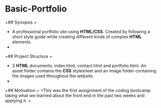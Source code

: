 # Basic-Portfolio
+## Synopsis
+
+ A professional portfolio site using **HTML/CSS**. Created by following a short style guide while creating different kinds of complex **HTML** elements.
+
+## Project Structure
+
+ 3 **HTML** documents: index.html, contact.html and portfolio.html. An asset folder contains the **CSS** stylesheet and an image folder containing the images used throughout the website. 
+
+## Motivation
+
+This was the first assignment of the coding bootcamp taking what we learned about the front end in the past two weeks and applying it. 
+

